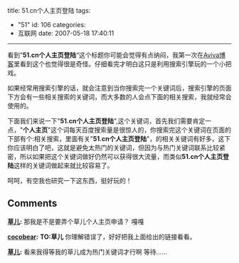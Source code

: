 title: 51.cn个人主页登陆
tags:
  - "51"
id: 106
categories:
  - 互联网
date: 2007-05-18 17:40:11
---

看到”**51.cn个人主页登陆**“这个标题你可能会觉得有点纳闷，我第一次在[Aviva博客](http://www.avivas.cn/article.asp?id=166)里看到这个也觉得很是奇怪。仔细看完才明白这只是利用搜索引擎玩的一个小把戏。

如果经常用搜索引擎的话，就会注意到当你搜索完一个关键词后，搜索引擎的页面下方会有一些相关搜索的关键词，而大多数的人会点下面的相关搜索，我就经常会使用的。

下面我们来说一下"**51.cn个人主页登陆**",这个关键词，首先我们需要肯定一点，"**个人主页**"这个词每天百度搜索量是很惊人的，你搜索完这个关键词在页面的下部有个:相关搜索，里面有关"**51.cn个人主页登陆**"，的相关关键词有好多，这下你应该明白了吧，这就是避免太热门的关键词，但因为与热门关键词联系比较紧密，所以如果把这个关键词做好仍然可以获得很大流量，而类似**51.cn个人主页登陆**这样的关键词做起来就比较容易了。

呵呵，有空我也研究一下这东西，挺好玩的！
## Comments

**[草儿](#189 "2007-05-18 23:28:12"):** 那我是不是要弄个草儿个人主页申请？ 嘎嘎

**[cocobear](#190 "2007-05-18 23:40:07"):** **TO:草儿** 你理解错误了，好好把我上面给出的链接看看。

**[草儿](#191 "2007-05-19 21:28:13"):** 看来我得等我的草儿成为热门关键词才行啊 等待……

